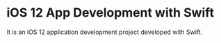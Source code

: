 # iOS 12 App Development with Swift

It is an iOS 12 application development project developed with Swift.
